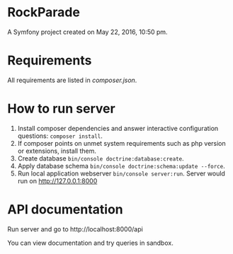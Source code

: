 RockParade
==========

A Symfony project created on May 22, 2016, 10:50 pm.

Requirements
============
All requirements are listed in *composer.json*.

How to run server
=================
1. Install composer dependencies and answer interactive configuration questions: `composer install`.
2. If composer points on unmet system requirements such as php version or extensions, install them.
3. Create database `bin/console doctrine:database:create`.
4. Apply database schema `bin/console doctrine:schema:update --force`.
5. Run local application webserver `bin/console server:run`. Server would run on http://127.0.0.1:8000

API documentation
=================
Run server and go to http://localhost:8000/api 

You can view documentation and try queries in sandbox.

